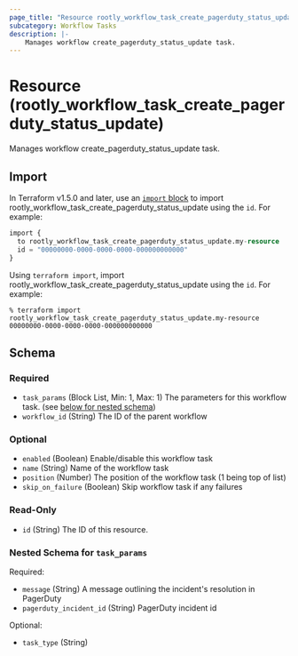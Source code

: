 ```yaml
---
page_title: "Resource rootly_workflow_task_create_pagerduty_status_update - terraform-provider-rootly"
subcategory: Workflow Tasks
description: |-
    Manages workflow create_pagerduty_status_update task.
---
```


# Resource (rootly_workflow_task_create_pagerduty_status_update)

Manages workflow create_pagerduty_status_update task.



## Import

In Terraform v1.5.0 and later, use an [`import` block](https://developer.hashicorp.com/terraform/language/import) to import rootly_workflow_task_create_pagerduty_status_update using the `id`. For example:

```terraform
import {
  to rootly_workflow_task_create_pagerduty_status_update.my-resource
  id = "00000000-0000-0000-0000-000000000000"
}
```

Using `terraform import`, import rootly_workflow_task_create_pagerduty_status_update using the `id`. For example:

```console
% terraform import rootly_workflow_task_create_pagerduty_status_update.my-resource 00000000-0000-0000-0000-000000000000
```

<!-- schema generated by tfplugindocs -->
## Schema

### Required

- `task_params` (Block List, Min: 1, Max: 1) The parameters for this workflow task. (see [below for nested schema](#nestedblock--task_params))
- `workflow_id` (String) The ID of the parent workflow

### Optional

- `enabled` (Boolean) Enable/disable this workflow task
- `name` (String) Name of the workflow task
- `position` (Number) The position of the workflow task (1 being top of list)
- `skip_on_failure` (Boolean) Skip workflow task if any failures

### Read-Only

- `id` (String) The ID of this resource.

<a id="nestedblock--task_params"></a>
### Nested Schema for `task_params`

Required:

- `message` (String) A message outlining the incident's resolution in PagerDuty
- `pagerduty_incident_id` (String) PagerDuty incident id

Optional:

- `task_type` (String)
